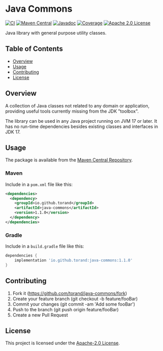 Java Commons
============

[![CI](https://github.com/torand/java-commons/actions/workflows/continuous-integration.yml/badge.svg)](https://github.com/torand/java-commons/actions/workflows/continuous-integration.yml)
[![Maven Central](https://img.shields.io/maven-central/v/io.github.torand/java-commons.svg?label=maven%20central)](https://central.sonatype.com/artifact/io.github.torand/java-commons)
[![Javadoc](https://img.shields.io/badge/javadoc-online-green)](https://torand.github.io/java-commons/apidocs/)
[![Coverage](https://coveralls.io/repos/github/torand/java-commons/badge.svg?branch=main)](https://coveralls.io/github/torand/java-commons?branch=main)
[![Apache 2.0 License](https://img.shields.io/badge/license-Apache%202.0-orange)](LICENSE)

Java library with general purpose utility classes.

## Table of Contents

- [Overview](#overview)
- [Usage](#usage)
- [Contributing](#contributing)
- [License](#license)

## Overview

A collection of Java classes not related to any domain or application, providing useful tools currently missing from the JDK "toolbox".

The library can be used in any Java project running on JVM 17 or later. It has no run-time dependencies besides existing classes and interfaces in JDK 17.

## Usage

The package is available from the [Maven Central Repository](https://central.sonatype.com/artifact/io.github.torand/java-commons).

### Maven

Include in a ```pom.xml``` file like this:

```xml
<dependencies>
  <dependency>
    <groupId>io.github.torand</groupId>
    <artifactId>java-commons</artifactId>
    <version>1.1.0</version>
  </dependency>
</dependencies>
```

### Gradle

Include in a ```build.gradle``` file like this:

```groovy
dependencies {
    implementation 'io.github.torand:java-commons:1.1.0'
}
```

## Contributing

1. Fork it (https://github.com/torand/java-commons/fork)
2. Create your feature branch (git checkout -b feature/fooBar)
3. Commit your changes (git commit -am 'Add some fooBar')
4. Push to the branch (git push origin feature/fooBar)
5. Create a new Pull Request

## License

This project is licensed under the [Apache-2.0 License](LICENSE).
